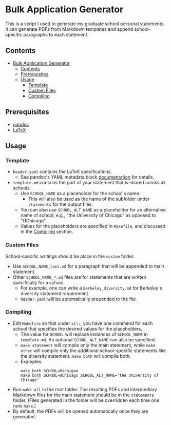 # Bulk Application Generator

This is a script I used to generate my graduate school personal statements. It can generate PDFs from Markdown templates and append school-specific paragraphs to each statement. 


## Contents
- [Bulk Application Generator](#bulk-application-generator)
  - [Contents](#contents)
  - [Prerequisites](#prerequisites)
  - [Usage](#usage)
    - [Template](#template)
    - [Custom Files](#custom-files)
    - [Compiling](#compiling)

## Prerequisites

- [pandoc](https://github.com/jgm/pandoc)
- [LaTeX](https://www.latex-project.org/get/)

## Usage

### Template

- `header.yaml` contains the LaTeX specifications. 
  - See pandoc's YAML metadata block [documentation](https://pandoc.org/MANUAL.html#extension-yaml_metadata_block) for details.
- `template.md` contains the part of your statement that is shared across all schools. 
  - Use `SCHOOL_NAME` as a placeholder for the school's name. 
    - This will also be used as the name of the subfolder under `statements` for the output files. 
  - You can also use `SCHOOL_ALT_NAME` as a placeholder for an alternative name of school, e.g., "the University of Chicago" as opposed to "UChicago"
  - Values for the placeholders are specified in `Makefile`, and discussed in the [Compiling](#compiling) section. 

### Custom Files

School-specific writings should be place in the `custom` folder. 

- Use `SCHOOL_NAME_last.md` for a paragraph that will be appended to main statement. 
- Other `SCHOOL_NAME_*.md` files are for statements that are written specifically for a school. 
  - For example, one can write a `Berkeley_diversity.md` for Berkeley's diversity statement requirement. 
  - `header.yaml` will be automatically prepended to the file. 

### Compiling

- Edit `Makefile` so that under `all:`, you have one command for each school that specifies the desired values for the placeholders. 
  - The value for `SCHOOL` will replace instances of `SCHOOL_NAME` in `template.md`. An optional `SCHOOL_ALT_NAME` can also be specified. 
  - `make statement` will compile only the main statement, while `make other` will compile only the additional school-specific statements like the diversity statement. `make both` will compile both. 
  - Examples: 
    ```
    make both SCHOOL=Michigan
    make both SCHOOL=UChicago SCHOOL_ALT_NAME="the University of Chicago" 
    ```
- Run `make all` in the root folder. The resulting PDFs and intermediary Markdown files for the main statement should be in the `statements` folder. (Files generated in the folder will be overridden each time one runs `make`.)
- By default, the PDFs will be opened automatically once they are generated. 